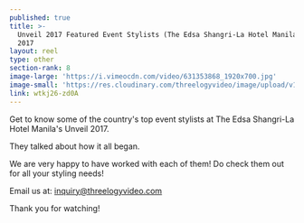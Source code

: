 ```yaml
---
published: true
title: >-
  Unveil 2017 Featured Event Stylists (The Edsa Shangri-La Hotel Manila) April
  2017
layout: reel
type: other
section-rank: 8
image-large: 'https://i.vimeocdn.com/video/631353868_1920x700.jpg'
image-small: 'https://res.cloudinary.com/threelogyvideo/image/upload/v1529916598/unveil.jpg'
link: wtkj26-zd0A
---
```

Get to know some of the country's top event stylists at The Edsa Shangri-La Hotel Manila's Unveil 2017.

They talked about how it all began.

We are very happy to have worked with each of them! Do check them out for all your styling needs!

Email us at: inquiry@threelogyvideo.com

Thank you for watching!
